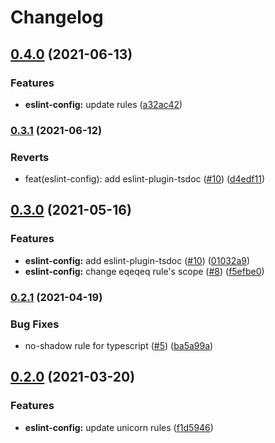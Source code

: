 # Changelog

## [0.4.0](https://www.github.com/typescord/beauty/compare/eslint-config-v0.3.1...eslint-config-v0.4.0) (2021-06-13)


### Features

* **eslint-config:** update rules ([a32ac42](https://www.github.com/typescord/beauty/commit/a32ac42f6353cf16c9f197960c1fb22b8f3af2ea))

### [0.3.1](https://www.github.com/typescord/beauty/compare/eslint-config-v0.3.0...eslint-config-v0.3.1) (2021-06-12)


### Reverts

* feat(eslint-config): add eslint-plugin-tsdoc ([#10](https://www.github.com/typescord/beauty/issues/10)) ([d4edf11](https://www.github.com/typescord/beauty/commit/d4edf11bfab48d9815b87c587bae0bed0c97e889))

## [0.3.0](https://www.github.com/typescord/beauty/compare/eslint-config-v0.2.1...eslint-config-v0.3.0) (2021-05-16)


### Features

* **eslint-config:** add eslint-plugin-tsdoc ([#10](https://www.github.com/typescord/beauty/issues/10)) ([01032a9](https://www.github.com/typescord/beauty/commit/01032a9bd3ed26e4db8f9994dadb76ad154ac351))
* **eslint-config:** change eqeqeq rule's scope ([#8](https://www.github.com/typescord/beauty/issues/8)) ([f5efbe0](https://www.github.com/typescord/beauty/commit/f5efbe06a2999aa49e9bc15eaef0a21b5cf1df77))

### [0.2.1](https://www.github.com/typescord/beauty/compare/eslint-config-v0.2.0...eslint-config-v0.2.1) (2021-04-19)


### Bug Fixes

* no-shadow rule for typescript ([#5](https://www.github.com/typescord/beauty/issues/5)) ([ba5a99a](https://www.github.com/typescord/beauty/commit/ba5a99aaee5b86c52a58b1edfe19a972b4ac9274))

## [0.2.0](https://www.github.com/typescord/beauty/compare/eslint-config-v0.1.6...v0.2.0) (2021-03-20)


### Features

* **eslint-config:** update unicorn rules ([f1d5946](https://www.github.com/typescord/beauty/commit/f1d5946d5ea7b71af294b26c9b25536480c25895))
